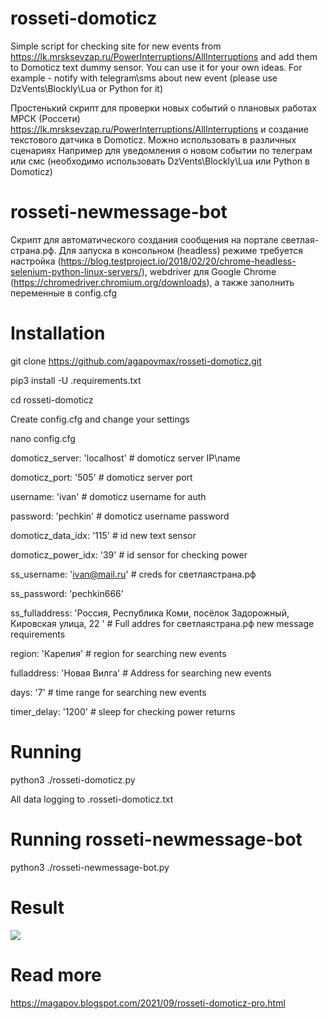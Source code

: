 # rosseti-domoticz

Simple script for checking site for new events from https://lk.mrsksevzap.ru/PowerInterruptions/AllInterruptions and add them
to Domoticz text dummy sensor. You can use it for your own ideas.
For example - notify with telegram\sms about new event (please use DzVents\Blockly\Lua or Python for it)

Простенький скрипт для проверки новых событий о плановых работах МРСК (Россети) https://lk.mrsksevzap.ru/PowerInterruptions/AllInterruptions и создание текстового датчика в Domoticz. Можно использовать в различных сценариях
Например для уведомления о новом событии по телеграм или смс (необходимо использовать DzVents\Blockly\Lua или Python в Domoticz)

# rosseti-newmessage-bot

Скрипт для автоматического создания сообщения на портале светлая-страна.рф. Для запуска в консольном (headless) режиме требуется настройка (https://blog.testproject.io/2018/02/20/chrome-headless-selenium-python-linux-servers/), webdriver для Google Chrome (https://chromedriver.chromium.org/downloads), а также  заполнить переменные в config.cfg

# Installation

git clone https://github.com/agapovmax/rosseti-domoticz.git

pip3 install -U .requirements.txt

cd rosseti-domoticz

Create config.cfg and change your settings 

nano config.cfg

domoticz_server: 'localhost'  # domoticz server IP\name 

domoticz_port: '505'          # domoticz server port

username: 'ivan'              # domoticz username for auth

password: 'pechkin'           # domoticz username password

domoticz_data_idx: '115'      # id new text sensor

domoticz_power_idx: '39'      # id sensor for checking power

ss_username: 'ivan@mail.ru'   # creds for светлаястрана.рф

ss_password: 'pechkin666'

ss_fulladdress: 'Россия, Республика Коми, посёлок Задорожный, Кировская улица, 22 ' # Full addres for светлаястрана.рф new message requirements

region: 'Карелия'             # region for searching new events

fulladdress: 'Новая Вилга'    # Address for searching new events

days: '7'                     # time range for searching new events

timer_delay: '1200'           # sleep for checking power returns

# Running
python3 ./rosseti-domoticz.py

All data logging to .rosseti-domoticz.txt

# Running rosseti-newmessage-bot
python3 ./rosseti-newmessage-bot.py

# Result 
![](https://1.bp.blogspot.com/-wVNwpqdPUpA/YU4acQzfoMI/AAAAAAAAeHE/JRJMhEPxHHQWQuFY6phPueqARx-tEaoXACLcBGAsYHQ/w640-h106/rosseti-dummy.JPG)

# Read more 
https://magapov.blogspot.com/2021/09/rosseti-domoticz-pro.html

